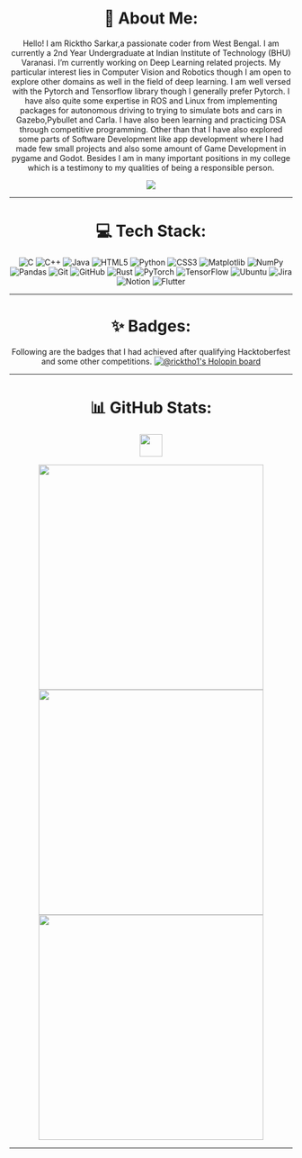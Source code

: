 
<div align="center">
  
# 💫 About Me: 
Hello!
I am Ricktho Sarkar,a passionate coder from West Bengal. I am currently a 2nd Year Undergraduate at Indian Institute of Technology (BHU) Varanasi. I’m currently working on Deep Learning related projects. My particular interest lies in Computer Vision and Robotics though I am open to explore other domains as well in the field of deep learning. I am well versed with the Pytorch and Tensorflow library though I generally prefer Pytorch. I have also quite some expertise in ROS and Linux from implementing packages for autonomous driving to trying to simulate bots and cars in Gazebo,Pybullet and Carla. I have also been learning and practicing DSA through competitive programming. Other than that I have also explored some parts of Software Development like app development where I had made few small projects and also some amount of Game Development in pygame and Godot. Besides I am in many important positions in my college which is a testimony to my qualities of being a responsible person.

[![](https://visitcount.itsvg.in/api?id=Ricktho1&icon=6&color=4)](https://visitcount.itsvg.in)

---

# 💻 Tech Stack:
![C](https://img.shields.io/badge/c-%2300599C.svg?style=for-the-badge&logo=c&logoColor=white) ![C++](https://img.shields.io/badge/c++-%2300599C.svg?style=for-the-badge&logo=c%2B%2B&logoColor=white) ![Java](https://img.shields.io/badge/java-%23ED8B00.svg?style=for-the-badge&logo=openjdk&logoColor=white) ![HTML5](https://img.shields.io/badge/html5-%23E34F26.svg?style=for-the-badge&logo=html5&logoColor=white) ![Python](https://img.shields.io/badge/python-3670A0?style=for-the-badge&logo=python&logoColor=ffdd54) ![CSS3](https://img.shields.io/badge/css3-%231572B6.svg?style=for-the-badge&logo=css3&logoColor=white) ![Matplotlib](https://img.shields.io/badge/Matplotlib-%23ffffff.svg?style=for-the-badge&logo=Matplotlib&logoColor=black) ![NumPy](https://img.shields.io/badge/numpy-%23013243.svg?style=for-the-badge&logo=numpy&logoColor=white) ![Pandas](https://img.shields.io/badge/pandas-%23150458.svg?style=for-the-badge&logo=pandas&logoColor=white) ![Git](https://img.shields.io/badge/git-%23F05033.svg?style=for-the-badge&logo=git&logoColor=white) ![GitHub](https://img.shields.io/badge/github-%23121011.svg?style=for-the-badge&logo=github&logoColor=white) ![Rust](https://img.shields.io/badge/rust-%23000000.svg?style=for-the-badge&logo=rust&logoColor=white) ![PyTorch](https://img.shields.io/badge/PyTorch-%23EE4C2C.svg?style=for-the-badge&logo=PyTorch&logoColor=white) ![TensorFlow](https://img.shields.io/badge/TensorFlow-%23FF6F00.svg?style=for-the-badge&logo=TensorFlow&logoColor=white) ![Ubuntu](https://img.shields.io/badge/Ubuntu-E95420?style=for-the-badge&logo=ubuntu&logoColor=white) ![Jira](https://img.shields.io/badge/jira-%230A0FFF.svg?style=for-the-badge&logo=jira&logoColor=white) ![Notion](https://img.shields.io/badge/Notion-%23000000.svg?style=for-the-badge&logo=notion&logoColor=white) ![Flutter](https://img.shields.io/badge/Flutter-%2302569B.svg?style=for-the-badge&logo=Flutter&logoColor=white)

---

# ✨ Badges:
Following are the badges that I had achieved after qualifying Hacktoberfest and some other competitions.
[![@ricktho1's Holopin board](https://holopin.me/ricktho1)](https://holopin.io/@ricktho1)

---

# 📊 GitHub Stats:
<img height="40" src="https://user-images.githubusercontent.com/60597290/152370900-69dce999-2e00-4227-9547-917fa1a4b06e.png" />
  
<p align="center">
  
  <img width="400px" src="https://github-readme-stats.vercel.app/api?username=Ricktho1&theme=onedark&hide_border=true&include_all_commits=false&count_private=false" />
  
  <img width="400px" src="https://github-readme-streak-stats.herokuapp.com/?user=Ricktho1&theme=onedark&hide_border=true" />

  <img width="400px" src="https://github-readme-stats.vercel.app/api/top-langs/?username=Ricktho1&theme=onedark&hide_border=true&include_all_commits=false&count_private=false&layout=compact" />
  
---
</div>
